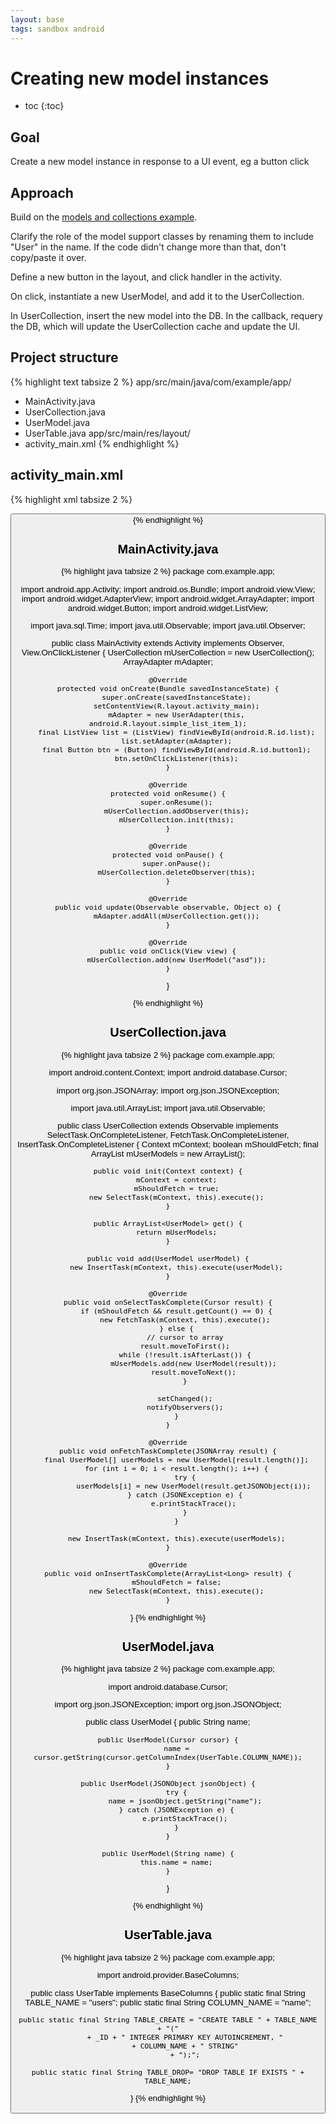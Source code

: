 ```yaml
---
layout: base
tags: sandbox android
---
```



# Creating new model instances

* toc
{:toc}

## Goal

Create a new model instance in response to a UI event, eg a button click


## Approach

Build on the [models and collections example](/notes/android-models-and-collections.html).

Clarify the role of the model support classes by renaming them to include "User" in the name. If the code didn't change more than that, don't copy/paste it over.

Define a new button in the layout, and click handler in the activity.

On click, instantiate a new UserModel, and add it to the UserCollection.

In UserCollection, insert the new model into the DB. In the callback, requery the DB, which will update the UserCollection cache and update the UI.


## Project structure

{% highlight text tabsize 2 %}
app/src/main/java/com/example/app/
- MainActivity.java
- UserCollection.java
- UserModel.java
- UserTable.java
app/src/main/res/layout/
- activity_main.xml
{% endhighlight %}


## activity_main.xml

{% highlight xml tabsize 2 %}
<?xml version="1.0" encoding="utf-8"?>
<LinearLayout
    xmlns:android="http://schemas.android.com/apk/res/android"
    android:layout_width="fill_parent"
    android:layout_height="fill_parent">
    <Button
        android:id="@android:id/button1"
        android:layout_height="wrap_content"
        android:layout_width="wrap_content" />
    <ListView
        android:id="@android:id/list"
        android:layout_width="fill_parent"
        android:layout_height="fill_parent" />
</LinearLayout>
{% endhighlight %}


## MainActivity.java

{% highlight java tabsize 2 %}
package com.example.app;

import android.app.Activity;
import android.os.Bundle;
import android.view.View;
import android.widget.AdapterView;
import android.widget.ArrayAdapter;
import android.widget.Button;
import android.widget.ListView;

import java.sql.Time;
import java.util.Observable;
import java.util.Observer;


public class MainActivity extends Activity implements Observer, View.OnClickListener {
    UserCollection mUserCollection = new UserCollection();
    ArrayAdapter<UserModel> mAdapter;

    @Override
    protected void onCreate(Bundle savedInstanceState) {
        super.onCreate(savedInstanceState);
        setContentView(R.layout.activity_main);
        mAdapter = new UserAdapter(this, android.R.layout.simple_list_item_1);
        final ListView list = (ListView) findViewById(android.R.id.list);
        list.setAdapter(mAdapter);
        final Button btn = (Button) findViewById(android.R.id.button1);
        btn.setOnClickListener(this);
    }

    @Override
    protected void onResume() {
        super.onResume();
        mUserCollection.addObserver(this);
        mUserCollection.init(this);
    }

    @Override
    protected void onPause() {
        super.onPause();
        mUserCollection.deleteObserver(this);
    }

    @Override
    public void update(Observable observable, Object o) {
        mAdapter.addAll(mUserCollection.get());
    }

    @Override
    public void onClick(View view) {
        mUserCollection.add(new UserModel("asd"));
    }
}

{% endhighlight %}


## UserCollection.java

{% highlight java tabsize 2 %}
package com.example.app;

import android.content.Context;
import android.database.Cursor;

import org.json.JSONArray;
import org.json.JSONException;

import java.util.ArrayList;
import java.util.Observable;

public class UserCollection extends Observable implements SelectTask.OnCompleteListener,
        FetchTask.OnCompleteListener, InsertTask.OnCompleteListener {
    Context mContext;
    boolean mShouldFetch;
    final ArrayList<UserModel> mUserModels = new ArrayList<UserModel>();

    public void init(Context context) {
        mContext = context;
        mShouldFetch = true;
        new SelectTask(mContext, this).execute();
    }

    public ArrayList<UserModel> get() {
        return mUserModels;
    }

    public void add(UserModel userModel) {
        new InsertTask(mContext, this).execute(userModel);
    }

    @Override
    public void onSelectTaskComplete(Cursor result) {
        if (mShouldFetch && result.getCount() == 0) {
            new FetchTask(mContext, this).execute();
        } else {
            // cursor to array
            result.moveToFirst();
            while (!result.isAfterLast()) {
                mUserModels.add(new UserModel(result));
                result.moveToNext();
            }

            setChanged();
            notifyObservers();
        }
    }

    @Override
    public void onFetchTaskComplete(JSONArray result) {
        final UserModel[] userModels = new UserModel[result.length()];
        for (int i = 0; i < result.length(); i++) {
            try {
                userModels[i] = new UserModel(result.getJSONObject(i));
            } catch (JSONException e) {
                e.printStackTrace();
            }
        }

        new InsertTask(mContext, this).execute(userModels);
    }

    @Override
    public void onInsertTaskComplete(ArrayList<Long> result) {
        mShouldFetch = false;
        new SelectTask(mContext, this).execute();
    }
}
{% endhighlight %}


## UserModel.java

{% highlight java tabsize 2 %}
package com.example.app;

import android.database.Cursor;

import org.json.JSONException;
import org.json.JSONObject;

public class UserModel {
    public String name;

    public UserModel(Cursor cursor) {
        name = cursor.getString(cursor.getColumnIndex(UserTable.COLUMN_NAME));
    }

    public UserModel(JSONObject jsonObject) {
        try {
            name = jsonObject.getString("name");
        } catch (JSONException e) {
            e.printStackTrace();
        }
    }

    public UserModel(String name) {
        this.name = name;
    }
}

{% endhighlight %}


## UserTable.java

{% highlight java tabsize 2 %}
package com.example.app;

import android.provider.BaseColumns;

public class UserTable implements BaseColumns {
    public static final String TABLE_NAME = "users";
    public static final String COLUMN_NAME = "name";

    public static final String TABLE_CREATE = "CREATE TABLE " + TABLE_NAME + "("
            + _ID + " INTEGER PRIMARY KEY AUTOINCREMENT, "
            + COLUMN_NAME + " STRING"
            + ");";

    public static final String TABLE_DROP= "DROP TABLE IF EXISTS " + TABLE_NAME;
}
{% endhighlight %}
